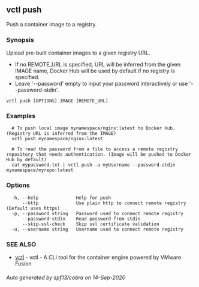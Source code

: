 ## vctl push

Push a container image to a registry.

### Synopsis

Upload pre-built container images to a given registry URL.
* If no REMOTE_URL is specified, URL will be inferred from the given IMAGE name, Docker Hub will be used by default if no registry is specified.
* Leave '--password' empty to input your password interactively or use '--password-stdin'.

```
vctl push [OPTIONS] IMAGE [REMOTE_URL]
```

### Examples

```
  # To push local image mynamespace/nginx:latest to Docker Hub. (Registry URL is inferred from the IMAGE)
  vctl push mynamespace/nginx:latest

  # To read the password from a file to access a remote registry repository that needs authentication. (Image will be pushed to Docker Hub by default)
  cat mypassword.txt | vctl push -u myUsername --password-stdin mynamespace/myrepo:latest
```

### Options

```
  -h, --help              Help for push
      --http              Use plain http to connect remote registry (Default uses https)
  -p, --password string   Password used to connect remote registry
      --password-stdin    Read password from stdin
      --skip-ssl-check    Skip ssl certificate validation
  -u, --username string   Username used to connect remote registry
```

### SEE ALSO

* [vctl](vctl.md)	 - vctl - A CLI tool for the container engine powered by VMware Fusion

###### Auto generated by spf13/cobra on 14-Sep-2020

